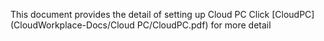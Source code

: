 This document provides the detail of setting up Cloud PC
Click [CloudPC](CloudWorkplace-Docs/Cloud PC/CloudPC.pdf) for more detail
